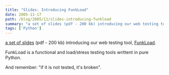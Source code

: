 ```yaml
---
title: "Slides: Introducing FunkLoad"
date: 2005-11-17
path: /blog/2005/11/slides-introducing-funkload
summary: "a set of slides (pdf - 200 kb) introducing our web testing tool, FunkLoad."
tags: ['Python']
---
```


<a href="/assets/pdf/introducing-funkload.pdf?nocache=">
a set of slides</a> (pdf - 200 kb) introducing our web testing tool,
<a href="http://funkload.nuxeo.org/">FunkLoad</a>.

FunkLoad is a functional and load/stress testing tools writtent in pure
Python.

And remember: "if it is not tested, it's broken". 

